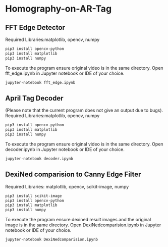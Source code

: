 # Homography-on-AR-Tag
## FFT Edge Detector
Required Libraries:matplotlib, opencv,  numpy
```bash
pip3 install opencv-python
pip3 install matplotlib
pip3 install numpy
```
To execute the program ensure original video is in the same directory. Open fft_edge.ipynb in Jupyter notebook or IDE of your choice. 
```bash
jupyter-notebook fft_edge.ipynb 
```
## April Tag Decoder
(Please note that the current program does not give an output due to bugs).
Required Libraries:matplotlib, opencv,  numpy
```bash
pip3 install opencv-python
pip3 install matplotlib
pip3 install numpy
```
To execute the program ensure original video is in the same directory. Open decoder.ipynb in Jupyter notebook or IDE of your choice. 
```bash
jupyter-notebook decoder.ipynb 
```

## DexiNed comparision to Canny Edge Filter
Required Libraries: matplotlib, opencv, scikit-image, numpy
```bash
pip3 install scikit-image
pip3 install opencv-python
pip3 install matplotlib
pip3 install numpy
```
To execute the program ensure dexined result images and the original image is in the same directory. Open DexiNedcomparision.ipynb in Jupyter notebook or IDE of your choice. 
```bash
jupyter-notebook DexiNedcomparision.ipynb 
```
